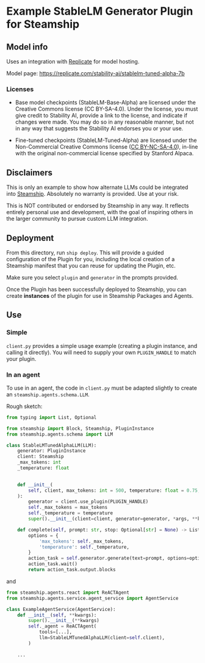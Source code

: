 # Example StableLM Generator Plugin for Steamship

## Model info

Uses an integration with [Replicate](replicate.com) for model hosting.

Model page: https://replicate.com/stability-ai/stablelm-tuned-alpha-7b

### Licenses

- Base model checkpoints (StableLM-Base-Alpha) are licensed under the Creative Commons license (CC BY-SA-4.0). Under the license, you must give credit to Stability AI, provide a link to the license, and indicate if changes were made. You may do so in any reasonable manner, but not in any way that suggests the Stability AI endorses you or your use.

- Fine-tuned checkpoints (StableLM-Tuned-Alpha) are licensed under the Non-Commercial Creative Commons license ([CC BY-NC-SA-4.0](https://creativecommons.org/licenses/by-nc-sa/4.0/)), in-line with the original non-commercial license specified by Stanford Alpaca.

## Disclaimers

This is only an example to show how alternate LLMs could be integrated into [Steamship](steamship.com).
Absolutely no warranty is provided. Use at your risk.

This is NOT contributed or endorsed by Steamship in any way. It reflects entirely personal use and development, with
the goal of inspiring others in the larger community to pursue custom LLM integration.

## Deployment

From this directory, run `ship deploy`. This will provide a guided configuration of the Plugin for you, including
the local creation of a Steamship manifest that you can reuse for updating the Plugin, etc.

Make sure you select `plugin` and `generator` in the prompts provided.

Once the Plugin has been successfully deployed to Steamship, you can create **instances** of the plugin for
use in Steamship Packages and Agents.

## Use

### Simple

`client.py` provides a simple usage example (creating a plugin instance, and calling it directly). You will need to
supply your own `PLUGIN_HANDLE` to match your plugin.

### In an agent

To use in an agent, the code in `client.py` must be adapted slightly to create an `steamship.agents.schema.LLM`.

Rough sketch:

```python
from typing import List, Optional

from steamship import Block, Steamship, PluginInstance
from steamship.agents.schema import LLM

class StableLMTunedAlphaLLM(LLM):
    generator: PluginInstance
    client: Steamship
    _max_tokens: int
    _temperature: float
    

    def __init__(
        self, client, max_tokens: int = 500, temperature: float = 0.75, *args, **kwargs
    ):
        generator = client.use_plugin(PLUGIN_HANDLE)
        self._max_tokens = max_tokens
        self._temperature = temperature
        super().__init__(client=client, generator=generator, *args, **kwargs)

    def complete(self, prompt: str, stop: Optional[str] = None) -> List[Block]:
        options = {
            'max_tokens': self._max_tokens,
            'temperature': self._temperature,
        }
        action_task = self.generator.generate(text=prompt, options=options)
        action_task.wait()
        return action_task.output.blocks
```

and 

```python
from steamship.agents.react import ReACTAgent
from steamship.agents.service.agent_service import AgentService

class ExampleAgentService(AgentService):
    def __init__(self, **kwargs):
        super().__init__(**kwargs)
        self._agent = ReACTAgent(
            tools=[...],
            llm=StableLMTunedAlphaLLM(client=self.client),
        )
    
    ...
```
